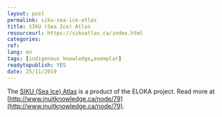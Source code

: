 ```yaml
---
layout: post 
permalink: siku-sea-ice-atlas
title: SIKU (Sea Ice) Atlas
resourceurl: https://sikuatlas.ca/index.html
categories: 
ref: 
lang: en
tags: [indigenous knowledge,exemplar]
readytopublish: YES
date: 25/11/2019
---
```

The [SIKU (Sea Ice) Atlas](https://sikuatlas.ca/index.html) is a product of the ELOKA project. Read more at [http://www.inuitknowledge.ca/node/79](http://www.inuitknowledge.ca/node/79).